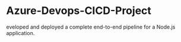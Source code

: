 # Azure-Devops-CICD-Project
eveloped and deployed a complete end-to-end pipeline for a Node.js application.
